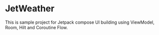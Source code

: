 # JetWeather
This is sample project for Jetpack compose UI building using ViewModel, Room, Hilt and Coroutine Flow.

